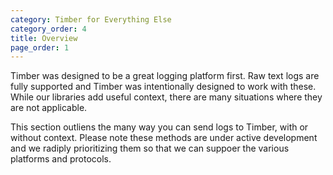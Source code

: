 ```yaml
---
category: Timber for Everything Else
category_order: 4
title: Overview
page_order: 1
---
```


Timber was designed to be a great logging platform first. Raw text logs are fully supported and
Timber was intentionally designed to work with these. While our libraries add useful context,
there are many situations where they are not applicable.

This section outliens the many way you can send logs to Timber, with or without context. Please
note these methods are under active development and we radiply prioritizing them so that we
can suppoer the various platforms and protocols.